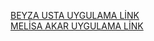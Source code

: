 [BEYZA USTA UYGULAMA LİNK ](https://youtu.be/kcqBr-bv7bU?si=oPrrMbYeqk89s5sU)<br/>
[MELİSA AKAR UYGULAMA LİNK ](https://youtu.be/j-YdHJWMp3A)<br/>
